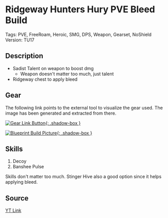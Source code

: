 # Ridgeway Hunters Hury PVE Bleed Build

Tags: PVE, FreeRoam, Heroic, SMG, DPS, Weapon, Gearset, NoShield  
Version: TU17

## Description

* Sadist Talent on weapon to boost dmg
  * Weapon doesn't matter too much, just talent
* Ridgeway chest to apply bleed

## Gear

The following link points to the external tool to visualize the gear used.
The image has been generated and extracted from there.

[![Gear Link Button]({{site.baseurl}}/assets/images/gear-button.png){: .shadow-box }](https://mxswat.github.io/mx-division-builds/#/CwBgtAzG4Exn5HWU10BcECM9Jh3DAiiWousABy5QH5bFmkrpZRSzNPcXge7cupTAE484HIKkYi4YPADs+Qn3AL+qdNJ7au6AGxA)

[![Blueprint Build Picture]({{site.baseurl}}/assets/images/Ridgeway-Hunters-Hury-PVE-Bleed-Build.png){: .shadow-box }]({{site.baseurl}}/assets/images/Ridgeway-Hunters-Hury-PVE-Bleed-Build.png)

## Skills

1. Decoy
2. Banshee Pulse

Skills don't matter too much.
Stinger Hive also a good option since it helps applying bleed.

## Source

[YT Link](https://youtu.be/1ABYHIZfOpw)
